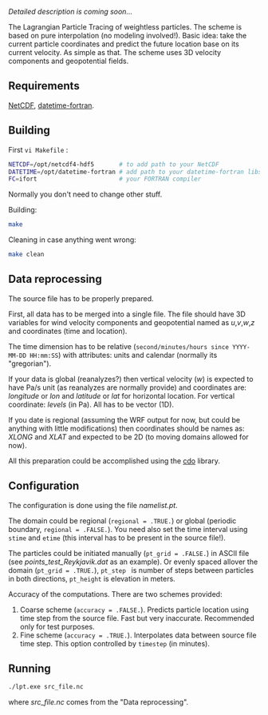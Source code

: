 *Detailed description is coming soon...*



The Lagrangian Particle Tracing of weightless particles. The scheme is based on pure interpolation (no modeling involved!). Basic idea: take the current particle coordinates and predict the future location base on its current velocity. As simple as that. The scheme uses 3D velocity components and geopotential fields.

## Requirements

[NetCDF](https://www.unidata.ucar.edu/), [datetime-fortran](https://github.com/wavebitscientific/datetime-fortran).

## Building 

First `vi Makefile` :

```bash
NETCDF=/opt/netcdf4-hdf5       # to add path to your NetCDF
DATETIME=/opt/datetime-fortran # add path to your datetime-fortran libs
FC=ifort                       # your FORTRAN compiler
```

Normally you don't need to change other stuff.

Building:

```bash
make
```

Cleaning in case anything went wrong:

```bash
make clean
```

## Data reprocessing

The  source file has to be properly prepared. 

First, all data has to be merged into a single file. The file should have 3D variables for wind velocity components and geopotential named as *u*,*v*,*w*,*z* and coordinates (time and location). 

The time dimension has to be relative (`second/minutes/hours since YYYY-MM-DD HH:mm:SS`) with attributes: units and calendar (normally its "gregorian").

If your data is global (reanalyzes?) then vertical velocity (*w*) is expected to have Pa/s unit (as reanalyzes are normally provide) and coordinates are: *longitude* or *lon* and *latitude* or *lat* for horizontal location. For vertical coordinate: *levels* (in Pa). All has to be vector (1D).

If you date is regional (assuming the WRF output for now, but could be anything with little modifications) then coordinates should be names as: *XLONG* and *XLAT* and expected to be 2D (to moving domains allowed for now). 

All this preparation could be accomplished using the [cdo](https://code.mpimet.mpg.de/projects/cdo/) library.

## Configuration

The configuration is done using the file *namelist.pt*.

The domain could be regional (`regional = .TRUE.`) or global (periodic boundary, `regional = .FALSE.`). You need also set the time interval using `stime` and `etime` (this interval has to be present in the source file!).

The particles could be initiated manually (`pt_grid = .FALSE.`) in ASCII file (see *points_test_Reykjavik.dat* as an example). Or evenly spaced allover the domain (`pt_grid = .TRUE.`), `pt_step ` is number of steps between particles in both directions, `pt_height` is elevation in meters. 

Accuracy of the computations. There are two schemes provided: 

1. Coarse scheme (`accuracy = .FALSE.`). Predicts particle location using time step from the source file. Fast but very inaccurate. Recommended only for test purposes. 
2. Fine scheme (`accuracy = .TRUE.`). Interpolates data between source file time step. This option controlled by `timestep` (in minutes).

## Running

```bash
./lpt.exe src_file.nc
```

where *src_file.nc* comes from the "Data reprocessing".



